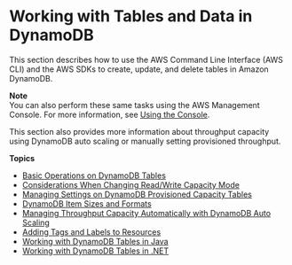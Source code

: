 # Working with Tables and Data in DynamoDB<a name="WorkingWithTables"></a>

This section describes how to use the AWS Command Line Interface \(AWS CLI\) and the AWS SDKs to create, update, and delete tables in Amazon DynamoDB\.

**Note**  
You can also perform these same tasks using the AWS Management Console\. For more information, see [Using the Console](ConsoleDynamoDB.md)\.

This section also provides more information about throughput capacity using DynamoDB auto scaling or manually setting provisioned throughput\.

**Topics**
+ [Basic Operations on DynamoDB Tables](WorkingWithTables.Basics.md)
+ [Considerations When Changing Read/Write Capacity Mode](switching.capacitymode.md)
+ [Managing Settings on DynamoDB Provisioned Capacity Tables](ProvisionedThroughput.md)
+ [DynamoDB Item Sizes and Formats](CapacityUnitCalculations.md)
+ [Managing Throughput Capacity Automatically with DynamoDB Auto Scaling](AutoScaling.md)
+ [Adding Tags and Labels to Resources](Tagging.md)
+ [Working with DynamoDB Tables in Java](JavaDocumentAPIWorkingWithTables.md)
+ [Working with DynamoDB Tables in \.NET](LowLevelDotNetWorkingWithTables.md)